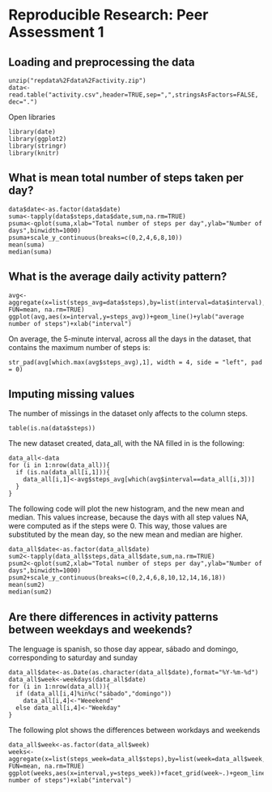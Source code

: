 # Reproducible Research: Peer Assessment 1

## Loading and preprocessing the data
```{r}
unzip("repdata%2Fdata%2Factivity.zip")
data<-read.table("activity.csv",header=TRUE,sep=",",stringsAsFactors=FALSE, dec=".")
```
Open libraries
```{r}
library(date)
library(ggplot2)
library(stringr)
library(knitr)
```
## What is mean total number of steps taken per day?
```{r}
data$date<-as.factor(data$date)
suma<-tapply(data$steps,data$date,sum,na.rm=TRUE)
psuma<-qplot(suma,xlab="Total number of steps per day",ylab="Number of days",binwidth=1000)
psuma+scale_y_continuous(breaks=c(0,2,4,6,8,10))
mean(suma)
median(suma)
```

## What is the average daily activity pattern?
```{r}
avg<-aggregate(x=list(steps_avg=data$steps),by=list(interval=data$interval), FUN=mean, na.rm=TRUE)
ggplot(avg,aes(x=interval,y=steps_avg))+geom_line()+ylab("average number of steps")+xlab("interval")
```
On average, the 5-minute interval, across all the days in the dataset, that contains the maximum number of steps is:
```{r}
str_pad(avg[which.max(avg$steps_avg),1], width = 4, side = "left", pad = 0)
```

## Imputing missing values
The number of missings in the dataset only affects to the column steps. 
```{r}
table(is.na(data$steps))
```
The new dataset created, data_all, with the NA filled in is the following:
```{r}
data_all<-data
for (i in 1:nrow(data_all)){
  if (is.na(data_all[i,1])){
    data_all[i,1]<-avg$steps_avg[which(avg$interval==data_all[i,3])]
  }
}
```
The following code will plot the new histogram, and the new mean and median. This values increase, because the days with all 
step values NA, were computed as if the steps were 0. This way, those values are substituted by the mean day, so the 
new mean and median are higher.
```{r}
data_all$date<-as.factor(data_all$date)
sum2<-tapply(data_all$steps,data_all$date,sum,na.rm=TRUE)
psum2<-qplot(sum2,xlab="Total number of steps per day",ylab="Number of days",binwidth=1000)
psum2+scale_y_continuous(breaks=c(0,2,4,6,8,10,12,14,16,18))
mean(sum2)
median(sum2)
```

## Are there differences in activity patterns between weekdays and weekends?
The lenguage is spanish, so those day appear, sábado and domingo, corresponding to saturday and sunday
```{r}
data_all$date<-as.Date(as.character(data_all$date),format="%Y-%m-%d")
data_all$week<-weekdays(data_all$date)
for (i in 1:nrow(data_all)){
  if (data_all[i,4]%in%c("sábado","domingo"))
    data_all[i,4]<-"Weeekend"
  else data_all[i,4]<-"Weekday" 
}
```
The following plot shows the differences between workdays and weekends
```{r}
data_all$week<-as.factor(data_all$week)
weeks<-aggregate(x=list(steps_week=data_all$steps),by=list(week=data_all$week,interval=data_all$interval), FUN=mean, na.rm=TRUE)
ggplot(weeks,aes(x=interval,y=steps_week))+facet_grid(week~.)+geom_line()+ylab("average number of steps")+xlab("interval")
```
